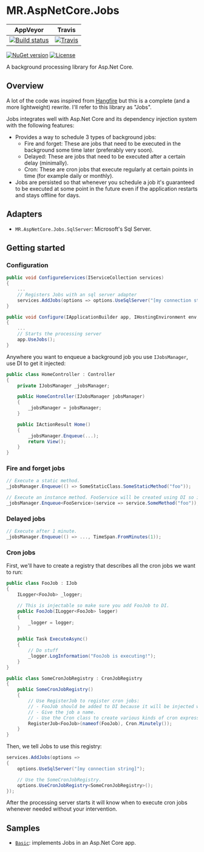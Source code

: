 # MR.AspNetCore.Jobs

AppVeyor | Travis
---------|-------
[![Build status](https://img.shields.io/appveyor/ci/mrahhal/mr-aspnetcore-jobs/master.svg)](https://ci.appveyor.com/project/mrahhal/mr-aspnetcore-jobs) | [![Travis](https://img.shields.io/travis/mrahhal/MR.AspNetCore.Jobs.svg)](https://travis-ci.org/mrahhal/MR.AspNetCore.Jobs)

[![NuGet version](https://img.shields.io/nuget/v/MR.AspNetCore.Jobs.svg)](https://www.nuget.org/packages/MR.AspNetCore.Jobs)
[![License](https://img.shields.io/badge/license-MIT-blue.svg)](https://opensource.org/licenses/MIT)

A background processing library for Asp.Net Core.

## Overview

A lot of the code was inspired from [Hangfire](https://github.com/HangfireIO/Hangfire) but this is a complete (and a more lightweight) rewrite. I'll refer to this library as "Jobs".

Jobs integrates well with Asp.Net Core and its dependency injection system with the following features:

- Provides a way to schedule 3 types of background jobs:
    - Fire and forget: These are jobs that need to be executed in the background some time later (preferably very soon).
    - Delayed: These are jobs that need to be executed after a certain delay (minimally).
    - Cron: These are cron jobs that execute regularly at certain points in time (for example daily or monthly).
- Jobs are persisted so that whenever you schedule a job it's guaranteed to be executed at some point in the future even if the application restarts and stays offline for days.

## Adapters

- `MR.AspNetCore.Jobs.SqlServer`: Microsoft's Sql Server.

## Getting started

### Configuration
```cs
public void ConfigureServices(IServiceCollection services)
{
    ...
    // Registers Jobs with an sql server adapter
    services.AddJobs(options => options.UseSqlServer("[my connection string]"));
}

public void Configure(IApplicationBuilder app, IHostingEnvironment env, ILoggerFactory loggerFactory)
{
    ...
    // Starts the processing server
    app.UseJobs();
}
```

Anywhere you want to enqueue a background job you use `IJobsManager`, use DI to get it injected:
```cs
public class HomeController : Controller
{
    private IJobsManager _jobsManager;

    public HomeController(IJobsManager jobsManager)
    {
        _jobsManager = jobsManager;
    }

    public IActionResult Home()
    {
        _jobsManager.Enqueue(...);
        return View();
    }
}
```

### Fire and forget jobs
```cs
// Execute a static method.
_jobsManager.Enqueue(() => SomeStaticClass.SomeStaticMethod("foo"));

// Execute an instance method. FooService will be created using DI so it is injectable.
_jobsManager.Enqueue<FooService>(service => service.SomeMethod("foo"));
```

### Delayed jobs
```cs
// Execute after 1 minute.
_jobsManager.Enqueue(() => ..., TimeSpan.FromMinutes(1));
```

### Cron jobs
First, we'll have to create a registry that describes all the cron jobs we want to run:

```cs
public class FooJob : IJob
{
    ILogger<FooJob> _logger;

    // This is injectable so make sure you add FooJob to DI.
    public FooJob(ILogger<FooJob> logger)
    {
        _logger = logger;
    }

    public Task ExecuteAsync()
    {
        // Do stuff
        _logger.LogInformation("FooJob is executing!");
    }
}

public class SomeCronJobRegistry : CronJobRegistry
{
    public SomeCronJobRegistry()
    {
        // Use RegisterJob to register cron jobs:
        // - FooJob should be added to DI because it will be injected when executing the job.
        // - Give the job a name.
        // - Use the Cron class to create various kinds of cron expressions.
        RegisterJob<FooJob>(nameof(FooJob), Cron.Minutely());
    }
}
```

Then, we tell Jobs to use this registry:
```cs
services.AddJobs(options =>
{
    options.UseSqlServer("[my connection string]");

    // Use the SomeCronJobRegistry.
    options.UseCronJobRegistry<SomeCronJobRegistry>();
});
```

After the processing server starts it will know when to execute cron jobs whenever needed without your intervention.

## Samples

- [`Basic`](/samples/Basic): implements Jobs in an Asp.Net Core app.
